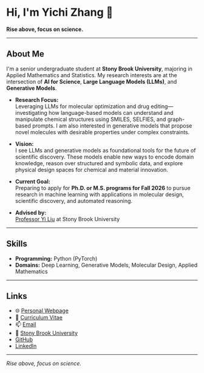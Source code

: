 # Hi, I'm Yichi Zhang 👋

**Rise above, focus on science.**

---

## About Me

I'm a senior undergraduate student at **Stony Brook University**, majoring in Applied Mathematics and Statistics. My research interests are at the intersection of **AI for Science**, **Large Language Models (LLMs)**, and **Generative Models**.

- **Research Focus:**  
  Leveraging LLMs for molecular optimization and drug editing—investigating how language-based models can understand and manipulate chemical structures using SMILES, SELFIES, and graph-based prompts. I am also interested in generative models that propose novel molecules with desirable properties under complex constraints.

- **Vision:**  
  I see LLMs and generative models as foundational tools for the future of scientific discovery. These models enable new ways to encode domain knowledge, reason over structured and symbolic data, and explore physical design spaces for chemical and material innovation.

- **Current Goal:**  
  Preparing to apply for **Ph.D. or M.S. programs for Fall 2026** to pursue research in machine learning with applications in molecular design, scientific discovery, and automated reasoning.

- **Advised by:**  
  [Professor Yi Liu](https://you.stonybrook.edu/yiliu/) at Stony Brook University

---

## Skills

- **Programming:** Python (PyTorch)
- **Domains:** Deep Learning, Generative Models, Molecular Design, Applied Mathematics

---

## Links

- 🌐 [Personal Webpage](https://yichixiaoju.github.io/YichiZhang.github.io/)
- 📄 [Curriculum Vitae](https://yichixiaoju.github.io/YichiZhang.github.io/cv)
- 📫 [Email](mailto:yichi.zhang@stonybrook.edu)
- 🏫 [Stony Brook University](https://www.stonybrook.edu/)
- [GitHub](https://github.com/YichiXiaoju)
- [LinkedIn](https://www.linkedin.com/in/yichi-zhang)

---

_Rise above, focus on science._
